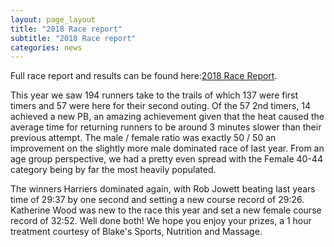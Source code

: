 ```yaml
---
layout: page_layout
title: "2018 Race report"
subtitle: "2018 Race report"
categories: news
---
```


Full race report and results can be found here:[2018 Race Report](http://www.traffordtrails.co.uk/Trafford-Trails-Race-Report-2018.pdf).

This year we saw 194 runners take to the trails of which 137 were first timers and 57 were here for their second outing. Of the 57 2nd timers, 14 achieved a new PB, an amazing achievement given that the heat caused the average time for returning runners to be around 3 minutes slower than their previous attempt. The male / female ratio was exactly 50 / 50 an improvement on the slightly more male dominated race of last year. From an age group perspective, we had a pretty even spread with the Female 40-44 category being by far the most heavily populated.

The winners Harriers dominated again, with Rob Jowett beating last years time of 29:37 by one second and setting a new course record of 29:26. Katherine Wood was new to the race this year and set a new female course record of 32:52. Well done both! We hope you enjoy your prizes, a 1 hour treatment courtesy of Blake's Sports, Nutrition and Massage.
